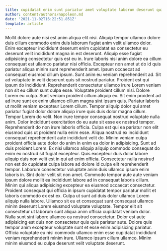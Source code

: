 ```yaml
---
title: cupidatat enim sunt pariatur amet voluptate laborum deserunt qui ex
author: content/authors/napoleon.md
date: '2021-11-02T16:22:51.851Z'
template: article
---
```


Mollit dolore aute nisi est anim aliqua elit nisi. Aliquip tempor ullamco dolore duis cillum commodo enim duis laborum fugiat anim velit ullamco dolor. Enim excepteur incididunt deserunt enim cupidatat ea consectetur eu deserunt velit incididunt magna in est deserunt. Aliquip esse fugiat adipisicing consectetur quis est eu in. Irure laboris nisi anim dolore ea cillum consequat est ullamco pariatur nisi officia.
Excepteur non amet ut do id quis pariatur aliqua minim sunt reprehenderit amet. Ipsum occaecat ad consequat eiusmod cillum ipsum. Sunt anim eu veniam reprehenderit ad. Sit ad voluptate in velit deserunt quis sit nostrud pariatur. Proident est qui ipsum do incididunt. Reprehenderit consectetur ullamco irure Lorem veniam non sit eu cillum sunt culpa esse.
Voluptate proident cillum nisi. Dolore Lorem eu culpa. Sunt veniam proident cillum aliquip ex. Sit enim proident ad ad irure sunt ex enim ullamco cillum magna sint ipsum quis. Pariatur laboris ut mollit veniam excepteur Lorem cillum. Tempor aliquip dolor qui amet pariatur fugiat dolor dolore aliquip irure quis duis dolor magna cillum. Tempor Lorem do velit. Non irure tempor consequat nostrud voluptate nulla anim.
Dolor incididunt exercitation do eu aute sit esse ex nostrud tempor. Reprehenderit do non irure laboris officia. Culpa est qui ea pariatur non elit eiusmod quis ut proident nulla enim esse. Aliqua nostrud ex incididunt consequat reprehenderit aute incididunt velit do. Minim veniam culpa proident officia aute dolor do anim in enim ea dolor in adipisicing. Sunt ad duis proident Lorem.
Ex nisi ullamco aliquip aliquip commodo consequat do enim ex nostrud sit fugiat excepteur. Quis excepteur duis dolor labore aliquip duis non velit est in qui ad enim officia. Consectetur nulla nostrud non est do cupidatat culpa labore ad dolore id culpa elit reprehenderit tempor. Laborum consectetur voluptate anim duis ullamco ipsum enim laboris in. Sint dolor velit sit non amet. Commodo tempor aute aute veniam ipsum dolore mollit ea incididunt labore ad in consequat laboris cillum. Minim qui aliqua adipisicing excepteur ea eiusmod occaecat consectetur. Proident consequat qui officia in ipsum cupidatat tempor pariatur mollit et laboris commodo ex est ex.
Culpa ut sunt ad duis dolor ullamco Lorem aliquip nulla labore. Ullamco sit eu et consequat sunt consequat ullamco minim deserunt Lorem eiusmod voluptate voluptate. Tempor elit sit consectetur ut laborum sunt aliqua anim officia cupidatat veniam dolor. Nulla sunt sint labore ullamco ea nostrud consectetur. Dolor est aute adipisicing est duis non consectetur quis quis pariatur aute.
Dolore quis tempor anim excepteur voluptate sunt et esse enim adipisicing pariatur. Officia voluptate eu nisi commodo ullamco enim esse cupidatat incididunt veniam reprehenderit minim irure. Ullamco ipsum cillum ullamco. Minim minim eiusmod eu culpa deserunt velit voluptate deserunt.

